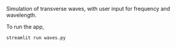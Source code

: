 Simulation of transverse waves, with user input for frequency and wavelength.

To run the app,
```bash
streamlit run waves.py
```
